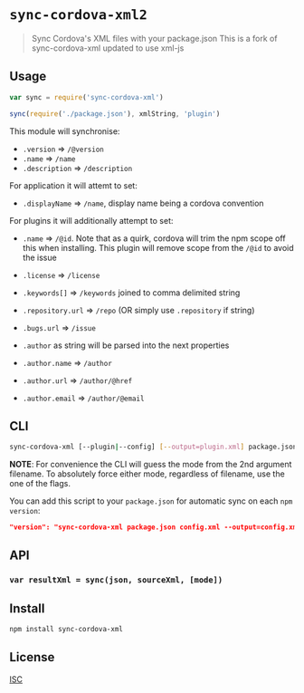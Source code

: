 # `sync-cordova-xml2`

> Sync Cordova's XML files with your package.json
> This is a fork of sync-cordova-xml updated to use xml-js

## Usage

```js
var sync = require('sync-cordova-xml')

sync(require('./package.json'), xmlString, 'plugin')

```

This module will synchronise:

* `.version` => `/@version`
* `.name` => `/name`
* `.description` => `/description`

For application it will attemt to set:

* `.displayName` => `/name`, display name being a cordova convention

For plugins it will additionally attempt to set:

* `.name` => `/@id`. Note that as a quirk, cordova will trim the npm scope off this when installing.
  This plugin will remove scope from the `/@id` to avoid the issue
* `.license` => `/license`
* `.keywords[]` => `/keywords` joined to comma delimited string

* `.repository.url` => `/repo` (OR simply use `.repository` if string)
* `.bugs.url` => `/issue`
* `.author` as string will be parsed into the next properties
* `.author.name` => `/author`
* `.author.url` => `/author/@href`
* `.author.email` => `/author/@email`

## CLI

```sh
sync-cordova-xml [--plugin|--config] [--output=plugin.xml] package.json plugin.xml
```

**NOTE**: For convenience the CLI will guess the mode from the 2nd argument
filename. To absolutely force either mode, regardless of filename, use the one
of the flags.

You can add this script to your `package.json` for automatic sync on each `npm version`:

```json
"version": "sync-cordova-xml package.json config.xml --output=config.xml && git add config.xml"
```

## API

### `var resultXml = sync(json, sourceXml, [mode])`

## Install

```sh
npm install sync-cordova-xml
```

## License

[ISC](LICENSE.md)
